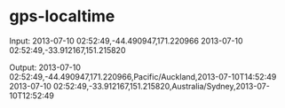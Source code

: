 # gps-localtime

Input:
2013-07-10 02:52:49,-44.490947,171.220966
2013-07-10 02:52:49,-33.912167,151.215820

Output:
2013-07-10 02:52:49,-44.490947,171.220966,Pacific/Auckland,2013-07-10T14:52:49
2013-07-10 02:52:49,-33.912167,151.215820,Australia/Sydney,2013-07-10T12:52:49
